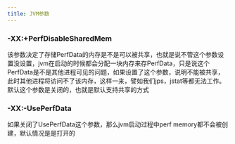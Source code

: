 ```yaml
---
title: JVM参数
---
```


### -XX:+PerfDisableSharedMem

该参数决定了存储PerfData的内存是不是可以被共享，也就是说不管这个参数设置没设置，jvm在启动的时候都会分配一块内存来存PerfData，只是说这个PerfData是不是其他进程可见的问题，如果设置了这个参数，说明不能被共享，此时其他进程将访问不了该内存，这样一来，譬如我们jps，jstat等都无法工作。默认这个参数是关闭的，也就是默认支持共享的方式

### -XX:-UsePerfData

如果关闭了UsePerfData这个参数，那么jvm启动过程中perf memory都不会被创建，默认情况是是打开的
